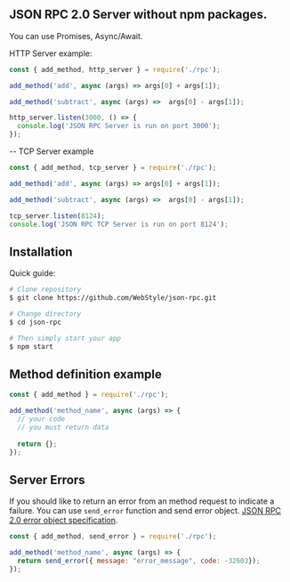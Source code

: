 **JSON RPC 2.0 Server without npm packages.**
--
You can use Promises, Async/Await.

HTTP Server example:
```js
const { add_method, http_server } = require('./rpc');

add_method('add', async (args) => args[0] + args[1]);

add_method('subtract', async (args) =>  args[0] - args[1]);

http_server.listen(3000, () => {
  console.log('JSON RPC Server is run on port 3000');
});
```
--
TCP Server example
```js
const { add_method, tcp_server } = require('./rpc');

add_method('add', async (args) => args[0] + args[1]);

add_method('subtract', async (args) =>  args[0] - args[1]);

tcp_server.listen(8124);
console.log('JSON RPC TCP Server is run on port 8124');
```

**Installation**
--
Quick guide:
```bash
# Clone repository
$ git clone https://github.com/WebStyle/json-rpc.git

# Change directory
$ cd json-rpc

# Then simply start your app
$ npm start
```


**Method definition example**
--
```js
const { add_method } = require('./rpc');

add_method('method_name', async (args) => {
  // your code 
  // you must return data
  
  return {};
});
```

**Server Errors**
--
If you should like to return an error from an method request to indicate a failure. You can use `send_error` function and send error object. [JSON RPC 2.0 error object specification](http://www.jsonrpc.org/specification#error_object). 
```js
const { add_method, send_error } = require('./rpc');

add_method('method_name', async (args) => {
  return send_error({ message: "error_message", code: -32603});
});
```
